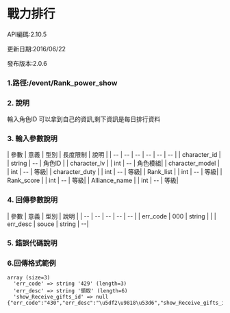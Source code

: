 # 戰力排行

API編碼:2.10.5

更新日期:2016/06/22

發布版本:2.0.6
### 1.路徑:/event/Rank_power_show 　

### 2. 說明

輸入角色ID 可以拿到自己的資訊,剩下資訊是每日排行資料
### 3. 輸入參數說明


| 參數 | 意義 | 型別 | 長度限制 | 說明 |
| -- | -- | -- | -- | -- | -- |
| character_id  |   | string | -- | 角色ID |
| character_lv   |  | int | -- | 角色模組|
| character_model   |  | int | -- | 等級|
| character_duty   |  | int | -- | 等級|
| Rank_list   |  | int | -- | 等級|
| Rank_score   |  | int | -- | 等級|
| Alliance_name   |  | int | -- | 等級|

### 4. 回傳參數說明
| 參數 | 意義 | 型別 | 說明 |
| -- | -- | -- | -- | -- |
| err_code | 000 | string |  |
| err_desc | souce | string |  --|


### 5. 錯誤代碼說明



### 6.回傳格式範例
```
array (size=3)
  'err_code' => string '429' (length=3)
  'err_desc' => string '領取' (length=6)
  'show_Receive_gifts_id' => null
{"err_code":"430","err_desc":"\u5df2\u9818\u53d6","show_Receive_gifts_id":null}
```
